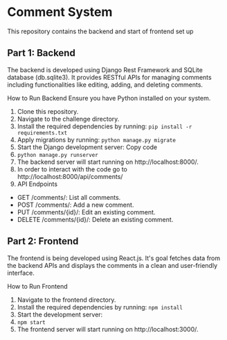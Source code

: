 # Comment System
This repository contains the backend and start of frontend set up

## Part 1: Backend
The backend is developed using Django Rest Framework and SQLite database (db.sqlite3). It provides RESTful APIs for managing comments including functionalities like editing, adding, and deleting comments.

How to Run Backend
Ensure you have Python installed on your system.
1. Clone this repository.
2. Navigate to the challenge directory.
3. Install the required dependencies by running:
  `pip install -r requirements.txt`
4. Apply migrations by running: `python manage.py migrate`
5. Start the Django development server:
Copy code
6. `python manage.py runserver`
7. The backend server will start running on http://localhost:8000/.
8. In order to interact with the code go to http://localhost:8000/api/comments/
9. API Endpoints
 - GET /comments/: List all comments.
 - POST /comments/: Add a new comment.
 - PUT /comments/{id}/: Edit an existing comment.
 - DELETE /comments/{id}/: Delete an existing comment.

## Part 2: Frontend
The frontend is being developed using React.js. It's goal fetches data from the backend APIs and displays the comments in a clean and user-friendly interface.

How to Run Frontend
1. Navigate to the frontend directory.
2. Install the required dependencies by running: `npm install`
3. Start the development server:
4. `npm start`
5. The frontend server will start running on http://localhost:3000/.
